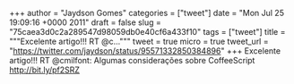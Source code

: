 
+++
author = "Jaydson Gomes"
categories = ["tweet"]
date = "Mon Jul 25 19:09:16 +0000 2011"
draft = false
slug = "75caea3d0c2a289547d98059db0e40cf6a433f10"
tags = ["tweet"]
title = """Excelente artigo!!! RT @c..."""
tweet = true
micro = true
tweet_url = "https://twitter.com/jaydson/status/95571332850384896"
+++
Excelente artigo!!! RT @cmilfont: Algumas considerações sobre CoffeeScript  http://bit.ly/pf2SRZ
